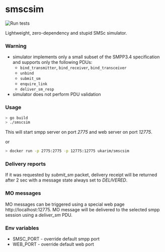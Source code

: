 # smscsim

![Run tests](https://github.com/ukarim/smscsim/workflows/run-tests/badge.svg)

Lightweight, zero-dependency and stupid SMSc simulator.

### Warning

* simulator implements only a small subset of the SMPP3.4 specification and supports only the following PDUs:
  - `bind_transmitter`, `bind_receiver`, `bind_transceiver`
  - `unbind`
  - `submit_sm`
  - `enquire_link`
  - `deliver_sm_resp`
* simulator does not perform PDU validation

### Usage

```bash
> go build
> ./smscsim
```

This will start smpp server on port _2775_ and web server on port _12775_.

or

```bash
> docker run -p 2775:2775 -p 12775:12775 ukarim/smscsim
```

### Delivery reports

If it was requested by _submit_sm_ packet, delivery receipt will be returned after 2 sec with a message state always set to _DELIVERED_.

### MO messages

MO messages can be triggered using a special web page http://localhost:12775.
MO message will be delivered to the selected smpp session using a _deliver_sm_ PDU.

### Env variables

* SMSC_PORT - override default smpp port
* WEB_PORT - override default web port


